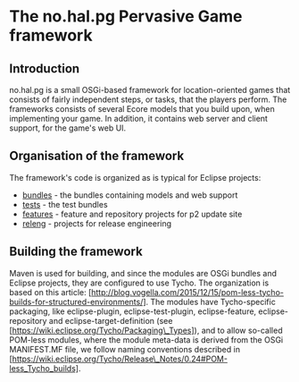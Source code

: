 # The no.hal.pg Pervasive Game framework

## Introduction

no.hal.pg is a small OSGi-based framework for location-oriented games that consists of fairly independent steps, or tasks, that the players perform. The frameworks consists of several Ecore models that you build upon, when implementing your game. In addition, it contains web server and client support, for the game's web UI.

## Organisation of the framework

The framework's code is organized as is typical for Eclipse projects:
- [bundles](bundles/) - the bundles containing models and web support
- [tests](tests/) - the test bundles
- [features](features/) - feature and repository projects for p2 update site 
- [releng](releng/) - projects for release engineering

## Building the framework

Maven is used for building, and since the modules are OSGi bundles and Eclipse projects, they are configured to use Tycho. The organization is based on this article: [http://blog.vogella.com/2015/12/15/pom-less-tycho-builds-for-structured-environments/]. The modules have Tycho-specific packaging, like eclipse-plugin, eclipse-test-plugin, eclipse-feature, eclipse-repository and eclipse-target-definition (see [https://wiki.eclipse.org/Tycho/Packaging\_Types]), and to allow so-called POM-less modules, where the module meta-data is derived from the OSGi MANIFEST.MF file, we follow naming conventions described in [https://wiki.eclipse.org/Tycho/Release\_Notes/0.24#POM-less_Tycho_builds].
